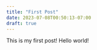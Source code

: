 ```yaml
---
title: "First Post"
date: 2023-07-08T00:50:13-07:00
draft: true
---
```


This is my first post! Hello world!
